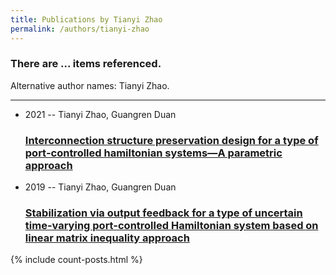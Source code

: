 ```yaml
---
title: Publications by Tianyi Zhao
permalink: /authors/tianyi-zhao
---
```


<h3 id="number-posts">There are ... items referenced.</h3>
<p id='info-authors'>Alternative author names: Tianyi Zhao.</p>
<hr />
<ul class="post-list">
<li><span class='post-meta'>2021 -- Tianyi Zhao, Guangren Duan</span><h3><a class='post-link' href="{{ site.baseurl }}/interconnection-structure-preservation-design-for-a-type-of-port-controlled-hamiltonian-systems-a-parametric-approach">Interconnection structure preservation design for a type of port‐controlled hamiltonian systems—A parametric approach</a></h3></li>
<li><span class='post-meta'>2019 -- Tianyi Zhao, Guangren Duan</span><h3><a class='post-link' href="{{ site.baseurl }}/stabilization-via-output-feedback-for-a-type-of-uncertain-time-varying-port-controlled-hamiltonian-system-based-on-linear-matrix-inequality-approach">Stabilization via output feedback for a type of uncertain time-varying port-controlled Hamiltonian system based on linear matrix inequality approach</a></h3></li>

</ul>
{% include count-posts.html %}
